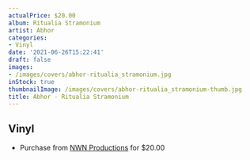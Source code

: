```yaml
---
actualPrice: $20.00
album: Ritualia Stramonium
artist: Abhor
categories:
- Vinyl
date: '2021-06-26T15:22:41'
draft: false
images:
- /images/covers/abhor-ritualia_stramonium.jpg
inStock: true
thumbnailImage: /images/covers/abhor-ritualia_stramonium-thumb.jpg
title: Abhor - Ritualia Stramonium
---
```


## Vinyl
* Purchase from [NWN Productions](http://shop.nwnprod.com/index.php?route=product/product&path=75&product_id=13964&sort=pd.name&order=ASC) for $20.00
